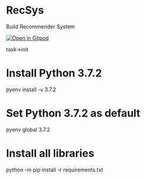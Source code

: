 # RecSys

Build Recommender System

[![Open in Gitpod](https://gitpod.io/button/open-in-gitpod.svg)](https://gitpod.io/#https://github.com/Mikelangelo007/RecSys)

task->init
# Install Python 3.7.2
pyenv install -v 3.7.2
# Set Python 3.7.2 as default
pyenv global 3.7.2
# Install all libraries
python -m pip install -r requirements.txt
